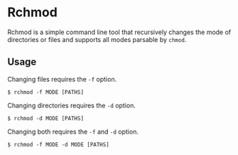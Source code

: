# Rchmod
Rchmod is a simple command line tool that recursively changes the mode of
directories or files and supports all modes parsable by `chmod`.

## Usage
Changing files requires the `-f` option.

```
$ rchmod -f MODE [PATHS]
```

Changing directories requires the `-d` option.

```
$ rchmod -d MODE [PATHS]
```

Changing both requires the `-f` and `-d` option.

```
$ rchmod -f MODE -d MODE [PATHS]
```
